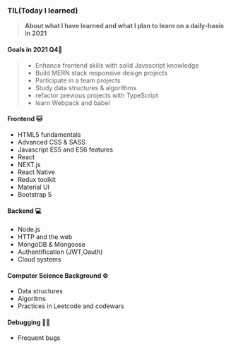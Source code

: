 
### TIL(Today I learned)

> **About what I have learned and what I plan to learn on a daily-basis in 2021**



#### Goals in 2021 Q4📝

> - Enhance frontend skills with solid Javascript knowledge
> - Build MERN stack responsive design projects 
> - Participate in a team projects 
> - Study data structures & algorithms 
> - refactor previous projects with TypeScript
> - learn Webpack and babel


#### Frontend 🐱
 - HTML5 fundamentals
 - Advanced CSS & SASS
 - Javascript ES5 and ES6 features
 - React
 - NEXT.js
 - React Native
 - Redux toolkit
 - Material UI 
 - Bootstrap 5
 
#### Backend 💻
 - Node.js
 - HTTP and the web
 - MongoDB & Mongoose
 - Authentification (JWT,Oauth)
 - Cloud systems

#### Computer Science Background ⚙️
 - Data structures
 - Algoritms
 - Practices in Leetcode and codewars
 

#### Debugging 👩‍💻 
- Frequent bugs


